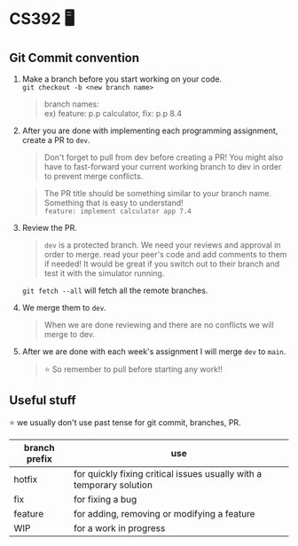 # CS392 🖥️

## Git Commit convention
1. Make a branch before you start working on your code. <br>
``` git checkout -b <new branch name> ```
   >branch names: <br>
   > ex) feature: p.p calculator, fix: p.p 8.4
2. After you are done with implementing each programming assignment, create a PR to ```dev```.
   > Don't forget to pull from dev before creating a PR!
   > You might also have to fast-forward your current working branch to dev in order to prevent merge conflicts.
  
   > The PR title should be something similar to your branch name. Something that is easy to understand! <br>
  ```feature: implement calculator app 7.4```
   
3. Review the PR.
   > ```dev``` is a protected branch. We need your reviews and approval in order to merge.
   > read your peer's code and add comments to them if needed!
   > It would be great if you switch out to their branch and test it with the simulator running.
   
   ```git fetch --all``` will fetch all the remote branches.<br>
   
4. We merge them to ```dev```.
   > When we are done reviewing and there are no conflicts we will merge to dev.

5. After we are done with each week's assignment I will merge ```dev``` to ```main```.
   > ⭐ So remember to pull before starting any work!! 

## Useful stuff
⭐ we usually don't use past tense for git commit, branches, PR.
  
|branch prefix| use|
|--|--|
|hotfix|	for quickly fixing critical issues usually with a temporary solution|
|fix|	for fixing a bug|
|feature|	for adding, removing or modifying a feature|
|WIP|	for a work in progress|
